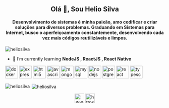 <h2 align="center">Olá 👋, Sou Helio Silva</h2>
<h4 align="center">Desenvolvimento de sistemas é minha paixão, amo codificar e criar soluções para diversos problemas. Graduando em Sistemas para Internet, busco o aperfeiçoamento constantemente, desenvolvendo cada vez mais códigos reutilizáveis e limpos.</h4>




<p align="left"> <img src="https://komarev.com/ghpvc/?username=heliosilva" alt="heliosilva" /> </p>

- 🌱 I’m currently learning **NodeJS , ReactJS , React Native**

<p align="left"><img src="https://devicons.github.io/devicon/devicon.git/icons/docker/docker-original-wordmark.svg" alt="docker" width="40" height="40"/> <img src="https://devicons.github.io/devicon/devicon.git/icons/express/express-original-wordmark.svg" alt="express" width="40" height="40"/> <img src="https://devicons.github.io/devicon/devicon.git/icons/html5/html5-original-wordmark.svg" alt="html5" width="40" height="40"/> <img src="https://devicons.github.io/devicon/devicon.git/icons/javascript/javascript-original.svg" alt="javascript" width="40" height="40"/> <img src="https://devicons.github.io/devicon/devicon.git/icons/mongodb/mongodb-original-wordmark.svg" alt="mongodb" width="40" height="40"/> <img src="https://devicons.github.io/devicon/devicon.git/icons/mysql/mysql-original-wordmark.svg" alt="mysql" width="40" height="40"/> <img src="https://devicons.github.io/devicon/devicon.git/icons/nodejs/nodejs-original-wordmark.svg" alt="nodejs" width="40" height="40"/> <img src="https://devicons.github.io/devicon/devicon.git/icons/postgresql/postgresql-original-wordmark.svg" alt="postgresql" width="40" height="40"/> <img src="https://devicons.github.io/devicon/devicon.git/icons/react/react-original-wordmark.svg" alt="react" width="40" height="40"/> <img src="https://devicons.github.io/devicon/devicon.git/icons/typescript/typescript-original.svg" alt="typescript" width="40" height="40"/></p><p><img align="left" src="https://github-readme-stats.vercel.app/api/top-langs/?username=heliosilva&layout=compact&hide=html" alt="heliosilva" /></p>

<p>&nbsp;<img align="center" src="https://github-readme-stats.vercel.app/api?username=heliosilva&show_icons=true" alt="heliosilva" /></p>

<p align="center">
<a href="https://linkedin.com/in/www.linkedin.com/in/dev-helio-filho" target="blank"><img align="center" src="https://cdn.jsdelivr.net/npm/simple-icons@3.0.1/icons/linkedin.svg" alt="www.linkedin.com/in/dev-helio-filho" height="30" width="30" /></a>
<a href="https://www.youtube.com/c/https://www.youtube.com/channel/ucbqsmwgxuwtsarb9nxtzyjw" target="blank"><img align="center" src="https://cdn.jsdelivr.net/npm/simple-icons@3.0.1/icons/youtube.svg" alt="https://www.youtube.com/channel/ucbqsmwgxuwtsarb9nxtzyjw" height="30" width="30" /></a>
</p>
